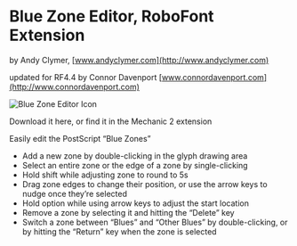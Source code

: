 # Blue Zone Editor, RoboFont Extension

by Andy Clymer, [www.andyclymer.com](http://www.andyclymer.com)

updated for RF4.4 by Connor Davenport [www.connordavenport.com](http://www.connordavenport.com)

![Blue Zone Editor Icon](/resources/icon.png?raw=true)

Download it here, or find it in the Mechanic 2 extension

Easily edit the PostScript “Blue Zones”

- Add a new zone by double-clicking in the glyph drawing area
- Select an entire zone or the edge of a zone by single-clicking
- Hold shift while adjusting zone to round to 5s
- Drag zone edges to change their position, or use the arrow keys to nudge once they’re selected
- Hold option while using arrow keys to adjust the start location
- Remove a zone by selecting it and hitting the “Delete” key
- Switch a zone between “Blues” and “Other Blues” by double-clicking, or by hitting the “Return” key when the zone is selected